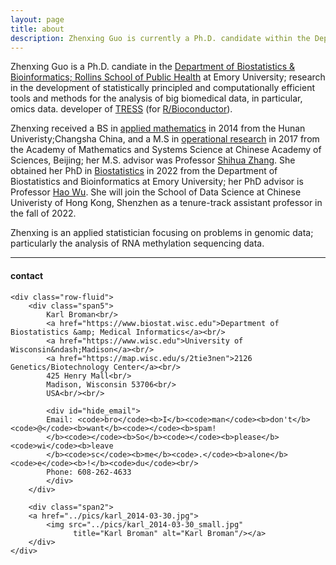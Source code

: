 ```yaml
---
layout: page
title: about
description: Zhenxing Guo is currently a Ph.D. candidate within the Department of Biostatistics and Bioinformatics at Emroy University, working with Professor Hao Wu. 
---
```


Zhenxing Guo is a Ph.D. candiate in the
[Department of Biostatistics & Bioinformatics; Rollins School of Public Health](https://www.biostat.wisc.edu)
at Emory University;
research in the development of statistically principled and computationally efficient tools and methods for the analysis of big biomedical data, in particular, omics data. developer of
[TRESS](https://www.bioconductor.org/packages/release/bioc/html/TRESS.html) (for [R/Bioconductor](https://www.bioconductor.org/)).

Zhenxing received a BS in [applied mathematics](http://www-en.hnu.edu.cn/)
in 2014 from the
Hunan Univeristy;Changsha China, and a M.S in [operational research]() in 2017 from the Academy of Mathematics and Systems Science at Chinese Academy of Sciences, Beijing; her M.S. advisor was Professor [Shihua Zhang](). She obtained her PhD in [Biostatistics]() in 2022 from the Department of Biostatistics and Bioinformatics at Emory University; her PhD advisor is Professor [Hao Wu](). She will join the School of Data Science at Chinese Univeristy of Hong Kong, Shenzhen as a tenure-track assistant professor in the fall of 2022. 


Zhenxing is an applied statistician focusing on problems in genomic data; particularly the analysis of RNA methylation sequencing data.


---

<div class="container">
<h4><a name="contact"></a>contact</h4>

    <div class="row-fluid">
        <div class="span5">
            Karl Broman<br/>
            <a href="https://www.biostat.wisc.edu">Department of Biostatistics &amp; Medical Informatics</a><br/>
            <a href="https://www.wisc.edu">University of Wisconsin&ndash;Madison</a><br/>
            <a href="https://map.wisc.edu/s/2tie3nen">2126 Genetics/Biotechnology Center</a><br/>
            425 Henry Mall<br/>
            Madison, Wisconsin 53706<br/>
            USA<br/><br/>

            <div id="hide_email">
            Email: <code>bro</code><b>I</b><code>man</code><b>don't</b><code>@</code><b>want</b><code></code><b>spam!
            </b><code></code><b>So</b><code></code><b>please</b><code>wi</code><b>leave
            </b><code>sc</code><b>me</b><code>.</code><b>alone</b><code>e</code><b>!</b><code>du</code><br/>
            Phone: 608-262-4633
            </div>
        </div>

        <div class="span2">
        <a href="../pics/karl_2014-03-30.jpg">
            <img src="../pics/karl_2014-03-30_small.jpg"
                  title="Karl Broman" alt="Karl Broman"/></a>
        </div>
    </div>
</div>
